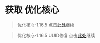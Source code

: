# 获取 优化核心

> 优化核心-1.16.5 点击[此处](https://github.com/SIRT43/Optimization-Core/releases/download/1.16.5-forge/Optimization-Core-1.16.5-forge-beta-v0.1.1.zip)继续

> 优化核心-1.16.5 UUID修复 点击[此处](https://github.com/SIRT43/Optimization-Core/releases/download/1.16.5-forge/Optimization-Core-1.16.5-forge-LingFix.zip)继续